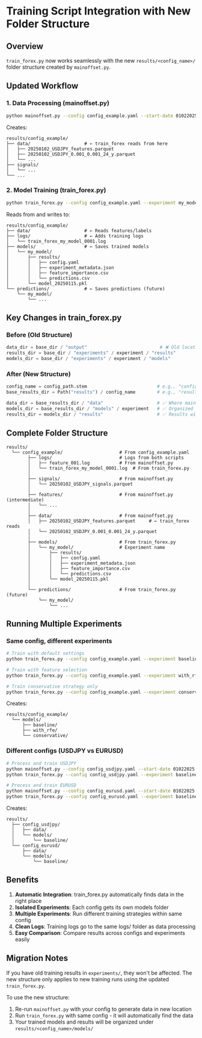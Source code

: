# Training Script Integration with New Folder Structure

## Overview

`train_forex.py` now works seamlessly with the new `results/<config_name>/` folder structure created by `mainoffset.py`.

## Updated Workflow

### 1. Data Processing (mainoffset.py)
```bash
python mainoffset.py --config config_example.yaml --start-date 01022025 --end-date 01312025
```

Creates:
```
results/config_example/
├── data/                    # ← train_forex reads from here
│   ├── 20250102_USDJPY_features.parquet
│   ├── 20250102_USDJPY_0.001_0.001_24_y.parquet
│   └── ...
├── signals/
│   └── ...
└── ...
```

### 2. Model Training (train_forex.py)
```bash
python train_forex.py --config config_example.yaml --experiment my_model
```

Reads from and writes to:
```
results/config_example/
├── data/                    # ← Reads features/labels
├── logs/                    # ← Adds training logs
│   └── train_forex_my_model_0001.log
├── models/                  # ← Saves trained models
│   └── my_model/
│       ├── results/
│       │   ├── config.yaml
│       │   ├── experiment_metadata.json
│       │   ├── feature_importance.csv
│       │   └── predictions.csv
│       └── model_20250115.pkl
└── predictions/             # ← Saves predictions (future)
    └── my_model/
        └── ...
```

## Key Changes in train_forex.py

### Before (Old Structure)
```python
data_dir = base_dir / "output"                           # ❌ Old location
results_dir = base_dir / "experiments" / experiment / "results"
models_dir = base_dir / "experiments" / experiment / "models"
```

### After (New Structure)
```python
config_name = config_path.stem                          # e.g., "config_example"
base_results_dir = Path("results") / config_name        # e.g., "results/config_example"

data_dir = base_results_dir / "data"                    # ✅ Where mainoffset.py saves data
models_dir = base_results_dir / "models" / experiment   # ✅ Organized by experiment
results_dir = models_dir / "results"                    # ✅ Results within experiment
```

## Complete Folder Structure

```
results/
  └── config_example/                     # From config_example.yaml
        ├── logs/                         # Logs from both scripts
        │   ├── feature_001.log           # From mainoffset.py
        │   └── train_forex_my_model_0001.log  # From train_forex.py
        │
        ├── signals/                      # From mainoffset.py
        │   └── 20250102_USDJPY_signals.parquet
        │
        ├── features/                     # From mainoffset.py (intermediate)
        │   └── ...
        │
        ├── data/                         # From mainoffset.py
        │   ├── 20250102_USDJPY_features.parquet     # ← train_forex reads
        │   └── 20250102_USDJPY_0.001_0.001_24_y.parquet
        │
        ├── models/                       # From train_forex.py
        │   └── my_model/                 # Experiment name
        │       ├── results/
        │       │   ├── config.yaml
        │       │   ├── experiment_metadata.json
        │       │   ├── feature_importance.csv
        │       │   └── predictions.csv
        │       └── model_20250115.pkl
        │
        └── predictions/                  # From train_forex.py (future)
            └── my_model/
                └── ...
```

## Running Multiple Experiments

### Same config, different experiments
```bash
# Train with default settings
python train_forex.py --config config_example.yaml --experiment baseline

# Train with feature selection
python train_forex.py --config config_example.yaml --experiment with_rfe

# Train conservative strategy only
python train_forex.py --config config_example.yaml --experiment conservative --label-name conservative
```

Creates:
```
results/config_example/
  └── models/
      ├── baseline/
      ├── with_rfe/
      └── conservative/
```

### Different configs (USDJPY vs EURUSD)
```bash
# Process and train USDJPY
python mainoffset.py --config config_usdjpy.yaml --start-date 01022025 --end-date 01312025
python train_forex.py --config config_usdjpy.yaml --experiment baseline

# Process and train EURUSD
python mainoffset.py --config config_eurusd.yaml --start-date 01022025 --end-date 01312025
python train_forex.py --config config_eurusd.yaml --experiment baseline
```

Creates:
```
results/
  ├── config_usdjpy/
  │   ├── data/
  │   └── models/
  │       └── baseline/
  └── config_eurusd/
      ├── data/
      └── models/
          └── baseline/
```

## Benefits

1. **Automatic Integration**: train_forex.py automatically finds data in the right place
2. **Isolated Experiments**: Each config gets its own models folder
3. **Multiple Experiments**: Run different training strategies within same config
4. **Clean Logs**: Training logs go to the same logs/ folder as data processing
5. **Easy Comparison**: Compare results across configs and experiments easily

## Migration Notes

If you have old training results in `experiments/`, they won't be affected. The new structure only applies to new training runs using the updated `train_forex.py`.

To use the new structure:
1. Re-run `mainoffset.py` with your config to generate data in new location
2. Run `train_forex.py` with same config - it will automatically find the data
3. Your trained models and results will be organized under `results/<config_name>/models/`
